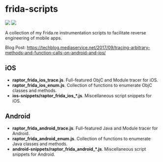 # frida-scripts
[![](https://img.shields.io/badge/license-MIT%20License-red.svg)](https://opensource.org/licenses/MIT) [![](https://img.shields.io/badge/twitter-%400xdea-blue.svg)](https://twitter.com/0xdea)

A collection of my Frida.re instrumentation scripts to facilitate reverse engineering of mobile apps.

Blog Post: https://techblog.mediaservice.net/2017/09/tracing-arbitrary-methods-and-function-calls-on-android-and-ios/

## iOS
* **raptor_frida_ios_trace.js**. Full-featured ObjC and Module tracer for iOS.
* **raptor_frida_ios_enum.js**. Collection of functions to enumerate ObjC classes and methods.
* **ios-snippets/raptor_frida_ios_*.js**. Miscellaneous script snippets for iOS.

## Android
* **raptor_frida_android_trace.js**. Full-featured Java and Module tracer for Android.
* **raptor_frida_android_enum.js**. Collection of functions to enumerate Java classes and methods.
* **android-snippets/raptor_frida_android_*.js**. Miscellaneous script snippets for Android.
